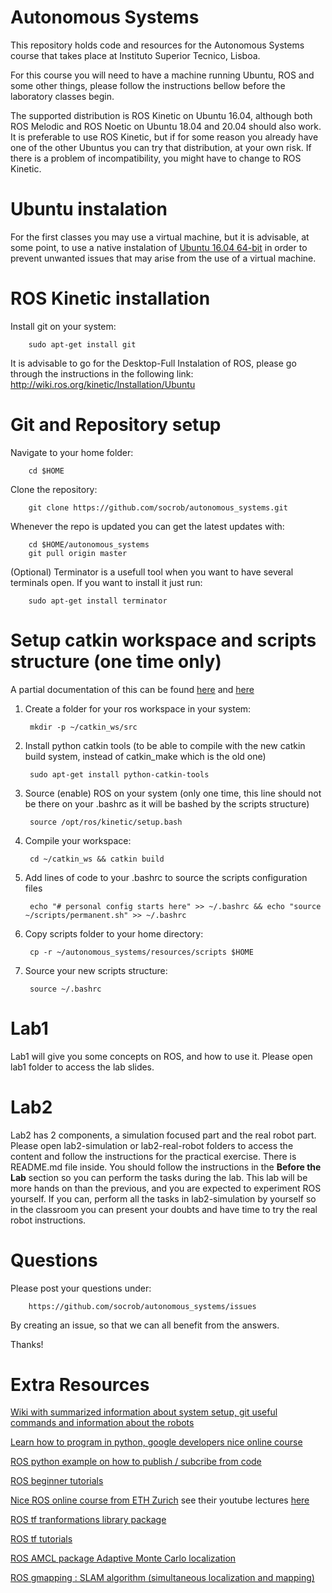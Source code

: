 Autonomous Systems
===

This repository holds code and resources for the Autonomous Systems course that takes place at Instituto Superior Tecnico, Lisboa.

For this course you will need to have a machine running Ubuntu, ROS and some other things, please follow the instructions bellow before the laboratory classes begin.

The supported distribution is ROS Kinetic on Ubuntu 16.04, although both ROS Melodic and ROS Noetic on Ubuntu 18.04 and 20.04 should also work. It is preferable to use ROS Kinetic, but if for some reason you already have one of the other Ubuntus you can try that distribution, at your own risk. If there is a problem of incompatibility, you might have to change to ROS Kinetic.

Ubuntu instalation
===
For the first classes you may use a virtual machine, but it is advisable, at some point, to use a native instalation of  [Ubuntu 16.04 64-bit](https://www.ubuntu.com/download/alternative-downloads) in order to prevent unwanted issues that may arise from the use of a virtual machine.

ROS Kinetic installation
===

Install git on your system:

        sudo apt-get install git

It is advisable to go for the Desktop-Full Instalation of ROS, please go through the instructions in the following link:
http://wiki.ros.org/kinetic/Installation/Ubuntu

Git and Repository setup
===

Navigate to your home folder:

        cd $HOME

Clone the repository:

        git clone https://github.com/socrob/autonomous_systems.git

Whenever the repo is updated you can get the latest updates with:
        
        cd $HOME/autonomous_systems
        git pull origin master

(Optional) Terminator is a usefull tool when you want to have several terminals open. If you want to install it just run:

        sudo apt-get install terminator

Setup catkin workspace and scripts structure (one time only)
===

A partial documentation of this can be found [here](http://wiki.ros.org/catkin/Tutorials/create_a_workspace) and [here](http://catkin-tools.readthedocs.io/en/latest/index.html)

1. Create a folder for your ros workspace in your system:

        mkdir -p ~/catkin_ws/src

2. Install python catkin tools (to be able to compile with the new catkin build system, instead of catkin_make which is the old one)

        sudo apt-get install python-catkin-tools

3. Source (enable) ROS on your system (only one time, this line should not be there on your .bashrc as it will be bashed by the scripts structure)

        source /opt/ros/kinetic/setup.bash

4. Compile your workspace:

        cd ~/catkin_ws && catkin build

5. Add lines of code to your .bashrc to source the scripts configuration files

        echo "# personal config starts here" >> ~/.bashrc && echo "source ~/scripts/permanent.sh" >> ~/.bashrc

6. Copy scripts folder to your home directory:

        cp -r ~/autonomous_systems/resources/scripts $HOME

7. Source your new scripts structure:

        source ~/.bashrc

Lab1
===
Lab1 will give you some concepts on ROS, and how to use it. Please open lab1 folder to access the lab slides.

Lab2
===
Lab2 has 2 components, a simulation focused part and the real robot part. Please open lab2-simulation or lab2-real-robot folders to access the content and follow the instructions for the practical exercise. There is README.md file inside. You should follow the instructions in the **Before the Lab** section so you can perform the tasks during the lab. This lab will be more hands on than the previous, and you are expected to experiment ROS yourself. If you can, perform all the tasks in lab2-simulation by yourself so in the classroom you can present your doubts and have time to try the real robot instructions.


Questions
===

Please post your questions under:

        https://github.com/socrob/autonomous_systems/issues

By creating an issue, so that we can all benefit from the answers.

Thanks!

Extra Resources
===

[Wiki with summarized information about system setup, git useful commands and information about the robots](https://github.com/socrob/autonomous_systems/wiki)

[Learn how to program in python, google developers nice online course](https://www.youtube.com/watch?v=tKTZoB2Vjuk&list=PL123FD827C7984559)

[ROS python example on how to publish / subcribe from code](http://wiki.ros.org/ROS/Tutorials/WritingPublisherSubscriber%28python%29)

[ROS beginner tutorials](http://wiki.ros.org/ROS/Tutorials)

[Nice ROS online course from ETH Zurich](http://www.rsl.ethz.ch/education-students/lectures/ros.html) see their youtube lectures [here](https://www.youtube.com/watch?list=PLE-BQwvVGf8HOvwXPgtDfWoxd4Cc6ghiP&v=0BxVPCInS3M)

[ROS tf tranformations library package](http://wiki.ros.org/tf)

[ROS tf tutorials](http://wiki.ros.org/tf/Tutorials)

[ROS AMCL package Adaptive Monte Carlo localization](http://wiki.ros.org/amcl)

[ROS gmapping : SLAM algorithm (simultaneous localization and mapping)](http://wiki.ros.org/gmapping)
